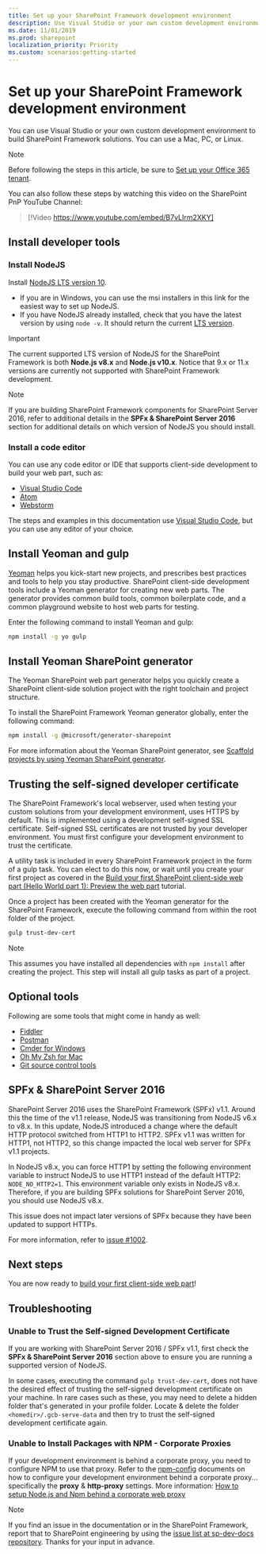```yaml
---
title: Set up your SharePoint Framework development environment
description: Use Visual Studio or your own custom development environment to build SharePoint Framework solutions. You can use a Mac, PC, or Linux.
ms.date: 11/01/2019
ms.prod: sharepoint
localization_priority: Priority
ms.custom: scenarios:getting-started
---
```

# Set up your SharePoint Framework development environment

You can use Visual Studio or your own custom development environment to build SharePoint Framework solutions. You can use a Mac, PC, or Linux.

> [!NOTE]
> Before following the steps in this article, be sure to [Set up your Office 365 tenant](./set-up-your-developer-tenant.md).

You can also follow these steps by watching this video on the SharePoint PnP YouTube Channel:

> [!Video https://www.youtube.com/embed/B7vLIrm2XKY]

## Install developer tools

### Install NodeJS

Install [NodeJS LTS version 10](https://nodejs.org/dist/latest-v10.x/).

- If you are in Windows, you can use the msi installers in this link for the easiest way to set up NodeJS.
- If you have NodeJS already installed, check that you have the latest version by using `node -v`. It should return the current [LTS version](https://nodejs.org/dist/latest-v10.x/).

> [!IMPORTANT]
> The current supported LTS version of NodeJS for the SharePoint Framework is both **Node.js v8.x** and **Node.js v10.x**. Notice that 9.x or 11.x versions are currently not supported with SharePoint Framework development.

> [!NOTE]
> If you are building SharePoint Framework components for SharePoint Server 2016, refer to additional details in the **SPFx & SharePoint Server 2016** section for additional details on which version of NodeJS you should install.

### Install a code editor

You can use any code editor or IDE that supports client-side development to build your web part, such as:

- [Visual Studio Code](https://code.visualstudio.com/)
- [Atom](https://atom.io)
- [Webstorm](https://www.jetbrains.com/webstorm)

The steps and examples in this documentation use [Visual Studio Code](https://code.visualstudio.com/), but you can use any editor of your choice.

## Install Yeoman and gulp

[Yeoman](http://yeoman.io/) helps you kick-start new projects, and prescribes best practices and tools to help you stay productive. SharePoint client-side development tools include a Yeoman generator for creating new web parts. The generator provides common build tools, common boilerplate code, and a common playground website to host web parts for testing.

Enter the following command to install Yeoman and gulp:

```sh
npm install -g yo gulp
```

## Install Yeoman SharePoint generator

The Yeoman SharePoint web part generator helps you quickly create a SharePoint client-side solution project with the right toolchain and project structure.

To install the SharePoint Framework Yeoman generator globally, enter the following command:

```sh
npm install -g @microsoft/generator-sharepoint
```

For more information about the Yeoman SharePoint generator, see [Scaffold projects by using Yeoman SharePoint generator](toolchain/scaffolding-projects-using-yeoman-sharepoint-generator.md).

## Trusting the self-signed developer certificate

The SharePoint Framework's local webserver, used when testing your custom solutions from your development environment, uses HTTPS by default. This is implemented using a development self-signed SSL certificate. Self-signed SSL certificates are not trusted by your developer environment. You must first configure your development environment to trust the certificate.

A utility task is included in every SharePoint Framework project in the form of a gulp task. You can elect to do this now, or wait until you create your first project as covered in the [Build your first SharePoint client-side web part (Hello World part 1): Preview the web part](https://docs.microsoft.com/en-us/sharepoint/dev/spfx/web-parts/get-started/build-a-hello-world-web-part) tutorial.

Once a project has been created with the Yeoman generator for the SharePoint Framework, execute the following command from within the root folder of the project.

```sh
gulp trust-dev-cert
```

> [!NOTE]
> This assumes you have installed all dependencies with `npm install` after creating the project. This step will install all gulp tasks as part of a project.

## Optional tools

Following are some tools that might come in handy as well:

- [Fiddler](https://www.telerik.com/fiddler)
- [Postman](https://www.getpostman.com/docs/postman/launching_postman/navigating_postman)
- [Cmder for Windows](http://cmder.net/)
- [Oh My Zsh for Mac](http://ohmyz.sh/)
- [Git source control tools](https://git-scm.com/)

## SPFx & SharePoint Server 2016

SharePoint Server 2016 uses the SharePoint Framework (SPFx) v1.1. Around this the time of the v1.1 release, NodeJS was transitioning from NodeJS v6.x to v8.x. In this update, NodeJS introduced a change where the default HTTP protocol switched from HTTP1 to HTTP2. SPFx v1.1 was written for HTTP1, not HTTP2, so this change impacted the local web server for SPFx v1.1 projects.

In NodeJS v8.x, you can force HTTP1 by setting the following environment variable to instruct NodeJS to use HTTP1 instead of the default HTTP2: `NODE_NO_HTTP2=1`. This environment variable only exists in NodeJS v8.x. Therefore, if you are building SPFx solutions for SharePoint Server 2016, you should use NodeJS v8.x.

This issue does not impact later versions of SPFx because they have been updated to support HTTPs.

For more information, refer to [issue #1002](https://github.com/SharePoint/sp-dev-docs/issues/1002).

## Next steps

You are now ready to [build your first client-side web part](web-parts/get-started/build-a-hello-world-web-part.md)!

## Troubleshooting

### Unable to Trust the Self-signed Development Certificate

If you are working with SharePoint Server 2016 / SPFx v1.1, first check the **SPFx & SharePoint Server 2016** section above to ensure you are running a supported version of NodeJS.

In some cases, executing the command `gulp trust-dev-cert`, does not have the desired effect of trusting the self-signed development certificate on your machine. In rare cases such as these, you may need to delete a hidden folder that's generated in your profile folder. Locate & delete the folder `<homedir>/.gcb-serve-data` and then try to trust the self-signed development certificate again.

### Unable to Install Packages with NPM - Corporate Proxies

If your development environment is behind a corporate proxy, you need to configure NPM to use that proxy. Refer to the [npm-config](https://docs.npmjs.com/misc/config) documents on how to configure your development environment behind a corporate proxy... specifically the **proxy** & **http-proxy** settings. More information: [How to setup Node.js and Npm behind a corporate web proxy](https://jjasonclark.com/how-to-setup-node-behind-web-proxy/)

> [!NOTE]
> If you find an issue in the documentation or in the SharePoint Framework, report that to SharePoint engineering by using the [issue list at sp-dev-docs repository](https://github.com/SharePoint/sp-dev-docs/issues). Thanks for your input in advance.
